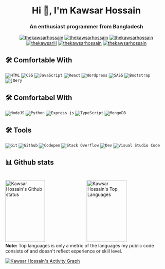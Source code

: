 <h1 align="center">Hi 👋, I'm Kawsar Hossain</h1>
<h3 align="center">An enthusiast programmer from Bangladesh</h3>

<p align="center">
  <a href="https://kawsar-hossain.netlify.app" align="center" target="blank"><img
      src="https://img.shields.io/badge/Website-DC143C?style=for-the-badge&logo=medium&logoColor=white"
      alt="thekawsarhossain" /></a>
  <a href="https://in.linkedin.com/in/thekawsarhossain" align="center" target="blank"><img
      src="https://img.shields.io/badge/LinkedIn-0077B5?style=for-the-badge&logo=linkedin&logoColor=white"
      alt="thekawsarhossain" /></a>
  <a href="https://dev.to/thekawsarhossain" align="center" target="blank"><img
      src="https://img.shields.io/badge/dev.to-0A0A0A?style=for-the-badge&logo=dev.to&logoColor=white"
      alt="thekawsarhossain" /></a>
  <a href="https://twitter.com/thekawsarH" align="center" target="blank"><img
      src="https://img.shields.io/badge/Twitter-1DA1F2?style=for-the-badge&logo=twitter&logoColor=white"
      alt="thekawsarH" /></a>
  <a href="https://instagram.com/thekawsarhossain" align="center" target="blank"><img
      src="https://img.shields.io/badge/Instagram-fe4164?style=for-the-badge&logo=instagram&logoColor=white"
      alt="thekawsarhossain" /></a>
  <a href="https://facebook.com/thekawsarhossain" align="center" target="blank"><img
      src="https://img.shields.io/badge/Facebook-20BEFF?&style=for-the-badge&logo=facebook&logoColor=white"
      alt="thekawsarhossain" /></a>
</p>

<!-- Some badges are from https://github.com/Ileriayo/markdown-badges -->

## 🛠️ Comfortable With
<p>
  <code
    href="#"><img alt="HTML" src="https://img.shields.io/badge/HTML%20-%23E34F26.svg?logo=html5&logoColor=white"></code>
  <code
    href="#"><img alt="CSS" src="https://img.shields.io/badge/CSS%20-%231572B6.svg?logo=css3&logoColor=white"></code>
  <code
    href="#"><img alt="JavaScript" src="https://img.shields.io/badge/JavaScript%20-%23F7DF1E.svg?logo=javascript&logoColor=black"></code>
  <code
    href="#"><img alt="React" src="https://img.shields.io/badge/React%20-%2320232a.svg?logo=react&logoColor=%2361DAFB"></code>
  <code
    href="#"><img alt="Wordpress" src="https://img.shields.io/badge/Wordpress-21759B?logo=wordpress&logoColor=white"></code>
  <code
    href="#"><img alt="SASS" src="https://img.shields.io/badge/Sass%20-hotpink.svg?logo=SASS&logoColor=white"></code>
  <code
    href="#"><img alt="Bootstrap" src="https://img.shields.io/badge/Bootstrap%20-%234D97FF.svg?logo=Bootstrap&logoColor=white"></code>
  <code
    href="#"><img alt="jQery" src="https://img.shields.io/badge/jQery%20-%23430098.svg?logo=jQery&logoColor=white"></code>
</p>

## 🛠️ Comfortabel With
<p>
  <code
    href="#"><img alt="NodeJS" src="https://img.shields.io/badge/Node.js%20-%2343853D.svg?logo=node.js&logoColor=white"></code>
  <code
    href="#"><img alt="Python" src="https://img.shields.io/badge/Python%20-%2314354C.svg?logo=python&logoColor=white"></code>
  <code
    href="#"><img alt="Express.js" src="https://img.shields.io/badge/Express.js%20-%23404d59.svg?logo=express&logoColor=white"></code>
  <code
    href="#"><img alt="TypeScript" src="https://img.shields.io/badge/TypeScript%20- %23007ACC.svg?logo=typescript&logoColor=white"></code>
  <code
    href="#"><img alt="MongoDB" src ="https://img.shields.io/badge/MongoDB-%234ea94b.svg?logo=mongodb&logoColor=white"></code>
</p>

## 🛠️ Tools
<p>
  <code href="#"><img alt="Git" src="https://img.shields.io/badge/Git%20-%23F05033.svg?logo=git&logoColor=white"></code>
  <code
    href="#"><img alt="Github" src="https://img.shields.io/badge/Github%20-%23F05033.svg?logo=github&logoColor=white"></code>
  <code
    href="#"><img alt="Codepen" src="https://img.shields.io/badge/Codepen-000000.svg?logo=codepen&logoColor=white"></code>
  <code
    href="#"><img alt="Stack Overflow" src="https://img.shields.io/badge/-Stack%20Overflow-FE7A16?logo=stack-overflow&logoColor=white"></code>
  <code href="#"><img alt="Dev" src="https://img.shields.io/badge/Dev-FE7A16?logo=stack-dev&logoColor=white"></code>
  <code
    href="#"><img alt="Visual Studio Code" src="https://img.shields.io/badge/Visual%20Studio%20Code-0078d7.svg?logo=visual-studio-code&logoColor=white"></code>
</p>

## 📊 Github stats
<!-- https://github.com/anuraghazra/github-readme-stats -->
<a>
  <br />
  <a href="https://github.com/thekawsarhossain"><img alt="Kawsar Hossain's Github status"
      src="https://denvercoder1-github-readme-stats.vercel.app/api?username=thekawsarhossain&show_icons=true&count_private=true&theme=react&hide_border=true&bg_color=1F222E&title_color=F85D7F&icon_color=F8D866"
      height="192px" width="49.5%" /></a>
  <a href="https://github.com/thekawsarhossain"><img alt="Kawsar Hossain's Top Languages"
      src="https://denvercoder1-github-readme-stats.vercel.app/api/top-langs/?username=thekawsarhossain&langs_count=8&layout=compact&theme=react&hide_border=true&bg_color=1F222E&title_color=F85D7F&icon_color=F8D866"
      height="192px" width="49.5%" /></a>
  <br />
  <b>Note:</b> Top languages is only a metric of the languages my public code consists of and doesn't reflect experience
  or skill level.
</a>
<p></p>
<!-- https://github.com/ashutosh00710/github-readme-activity-graph -->
<a href="https://github.com/thekawsarhossain"><img alt="Kawsar Hossain's Activity Graph"
    src="https://activity-graph.herokuapp.com/graph?username=thekawsarhossain&bg_color=1F222E&color=F8D866&line=F85D7F&point=FFFFFF&hide_border=true" />
</a>
